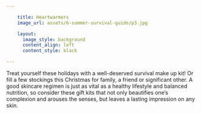 ```yaml
---

    title: Heartwarmers
    image_url: assets/6-summer-survival-guide/p3.jpg

    layout:
      image_style: background
      content_align: left
      content_style: black

---
```


Treat yourself these holidays with a well-deserved survival make up kit! Or fill a few stockings this Christmas for family, a friend or significant other. A good skincare regimen is just as vital as a healthy lifestyle and balanced nutrition, so consider these gift kits that not only beautifies one’s complexion and arouses the senses, but leaves a lasting impression on any skin.
